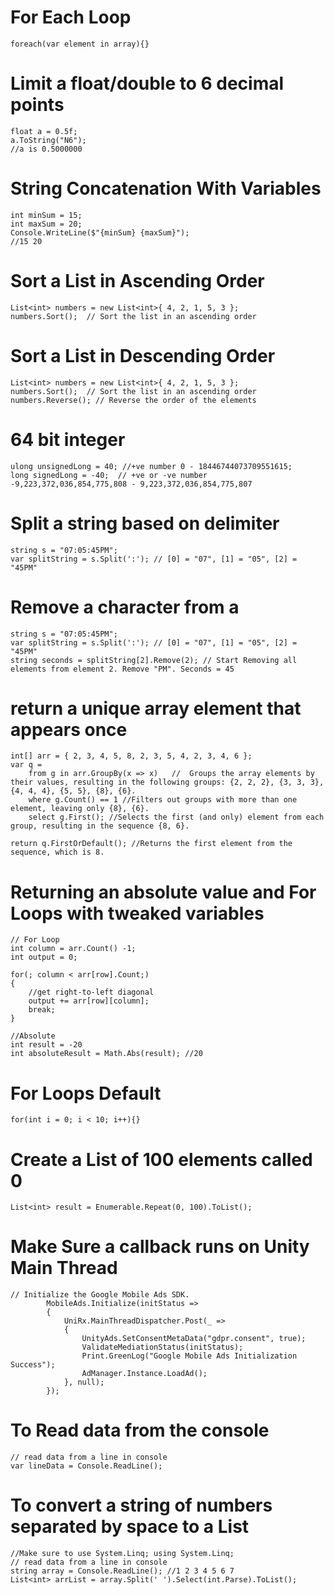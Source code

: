 # For Each Loop

```
foreach(var element in array){}
```

# Limit a float/double to 6 decimal points

```
float a = 0.5f;
a.ToString("N6");
//a is 0.5000000
```

# String Concatenation With Variables

```
int minSum = 15;
int maxSum = 20;
Console.WriteLine($"{minSum} {maxSum}");
//15 20
```

# Sort a List in Ascending Order

```
List<int> numbers = new List<int>{ 4, 2, 1, 5, 3 };
numbers.Sort();  // Sort the list in an ascending order
```

# Sort a List in Descending Order

```
List<int> numbers = new List<int>{ 4, 2, 1, 5, 3 };
numbers.Sort();  // Sort the list in an ascending order
numbers.Reverse(); // Reverse the order of the elements
```

# 64 bit integer

```
ulong unsignedLong = 40; //+ve number 0 - 18446744073709551615;
long signedLong = -40;  // +ve or -ve number -9,223,372,036,854,775,808 - 9,223,372,036,854,775,807
```

# Split a string based on delimiter
```
string s = "07:05:45PM";
var splitString = s.Split(':'); // [0] = "07", [1] = "05", [2] = "45PM"
```

# Remove a character from a
```
string s = "07:05:45PM";
var splitString = s.Split(':'); // [0] = "07", [1] = "05", [2] = "45PM"
string seconds = splitString[2].Remove(2); // Start Removing all elements from element 2. Remove "PM". Seconds = 45
```

# return a unique array element that appears once
```
int[] arr = { 2, 3, 4, 5, 8, 2, 3, 5, 4, 2, 3, 4, 6 };
var q =
    from g in arr.GroupBy(x => x)   //  Groups the array elements by their values, resulting in the following groups: {2, 2, 2}, {3, 3, 3}, {4, 4, 4}, {5, 5}, {8}, {6}.
    where g.Count() == 1 //Filters out groups with more than one element, leaving only {8}, {6}.
    select g.First(); //Selects the first (and only) element from each group, resulting in the sequence {8, 6}.

return q.FirstOrDefault(); //Returns the first element from the sequence, which is 8.
```

# Returning an absolute value and For Loops with tweaked variables
```
// For Loop
int column = arr.Count() -1;
int output = 0;

for(; column < arr[row].Count;)
{
    //get right-to-left diagonal
    output += arr[row][column];
    break;
}

//Absolute
int result = -20
int absoluteResult = Math.Abs(result); //20
```


# For Loops Default
```
for(int i = 0; i < 10; i++){}
```

# Create a List of 100 elements called 0
```
List<int> result = Enumerable.Repeat(0, 100).ToList();
```

# Make Sure a callback runs on Unity Main Thread
```
// Initialize the Google Mobile Ads SDK.
        MobileAds.Initialize(initStatus =>
        {
            UniRx.MainThreadDispatcher.Post(_ =>
            {
                UnityAds.SetConsentMetaData("gdpr.consent", true);
                ValidateMediationStatus(initStatus);
                Print.GreenLog("Google Mobile Ads Initialization Success");
                AdManager.Instance.LoadAd();
            }, null);
        });
```

# To Read data from the console
```
// read data from a line in console
var lineData = Console.ReadLine(); 
```

# To convert a string of numbers separated by space to a List
```
//Make sure to use System.Linq; using System.Linq;
// read data from a line in console
string array = Console.ReadLine(); //1 2 3 4 5 6 7
List<int> arrList = array.Split(' ').Select(int.Parse).ToList(); 
```
